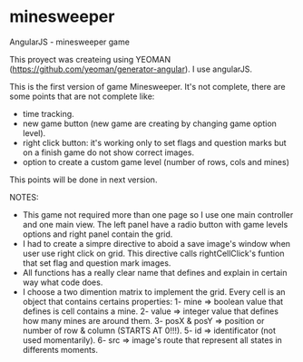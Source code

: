 # minesweeper
AngularJS - minesweeper game

This proyect was createing using YEOMAN (https://github.com/yeoman/generator-angular). I use angularJS.

This is the first version of game Minesweeper. It's not complete, there are some points that are not complete like:
* time tracking.
* new game button (new game are creating by changing game option level).
* right click button: it's working only to set flags and question marks but on a finish game do not show correct images.
* option to create a custom game level (number of rows, cols and mines)

This points will be done in next version.

NOTES:
* This game not required more than one page so I use one main controller and one main view. The left panel have a radio button with game levels options and right panel contain the grid.
* I had to create a simpre directive to aboid a save image's window when user use right click on grid. This directive calls rightCellClick's funtion that set flag and question mark images.
* All functions has a really clear name that defines and explain in certain way what code does.
* I choose a two dimention matrix to implement the grid. Every cell is an object that contains certains properties:
1- mine => boolean value that defines is cell contains a mine.
2- value => integer value that defines how many mines are around them.
3- posX & posY => position or number of row & column (STARTS AT 0!!!).
5- id => identificator (not used momentarily).
6- src => image's route that represent all states in differents moments.
